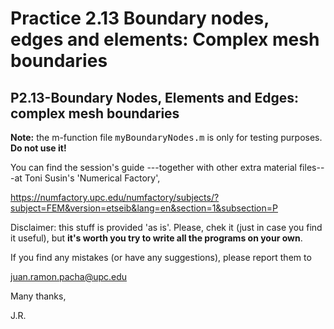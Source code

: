 # Practice 2.13 Boundary nodes, edges and elements: Complex mesh boundaries 
## P2.13-Boundary Nodes, Elements and Edges: complex mesh boundaries

**Note:** the m-function file <tt>myBoundaryNodes.m</tt> is only for testing 
purposes. **Do not use it!**

You can find the session's guide ---together with other extra material
files---at Toni Susin's 'Numerical Factory', 

https://numfactory.upc.edu/numfactory/subjects/?subject=FEM&version=etseib&lang=en&section=1&subsection=P

Disclaimer: this stuff is provided 'as is'. Please, chek it (just in case
you find it useful), but **it's worth you try to write all the programs 
on your own**.

If you find any mistakes (or have any suggestions), please report them to 

juan.ramon.pacha@upc.edu 

Many thanks,

J.R.

